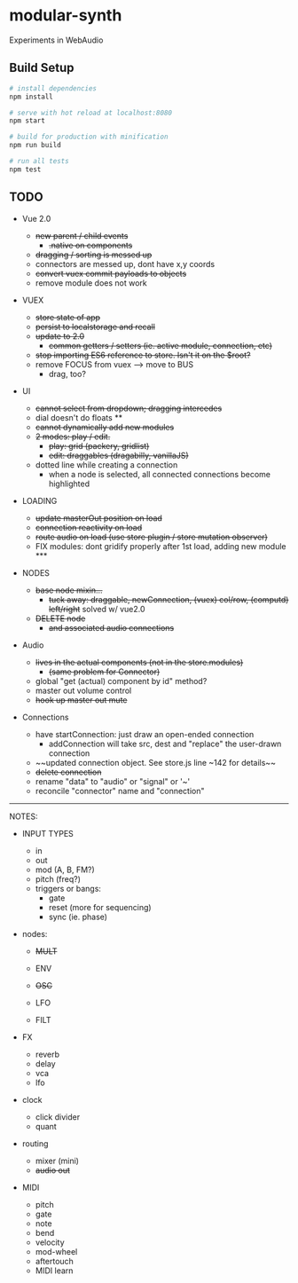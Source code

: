 # modular-synth

Experiments in WebAudio

## Build Setup

``` bash
# install dependencies
npm install

# serve with hot reload at localhost:8080
npm start

# build for production with minification
npm run build

# run all tests
npm test
```


## TODO

- Vue 2.0
  - ~~new parent / child events~~
    - ~~.native on components~~
  - ~~dragging / sorting is messed up~~
  - connectors are messed up, dont have x,y coords
  - ~~convert vuex commit payloads to objects~~
  - remove module does not work

- VUEX
  - ~~store state of app~~
  - ~~persist to localstorage and recall~~
  - ~~update to 2.0~~
    - ~~common getters / setters (ie. active module, connection, etc)~~
  - ~~stop importing ES6 reference to store. Isn't it on the $root?~~
  - remove FOCUS from vuex --> move to BUS
    - drag, too?

- UI
  - ~~cannot select from dropdown; dragging intercedes~~
  - dial doesn't do floats **
  - ~~cannot dynamically add new modules~~
  - ~~2 modes: play / edit.~~
    - ~~play: grid (packery, gridlist)~~
    - ~~edit: draggables (dragabilly, vanillaJS)~~
  - dotted line while creating a connection
    - when a node is selected, all connected connections become highlighted


- LOADING
  - ~~update masterOut position on load~~
  - ~~connection reactivity on load~~
  - ~~route audio on load (use store plugin / store mutation observer)~~
  - FIX modules: dont gridify properly after 1st load, adding new module ***


- NODES
  - ~~base node mixin...~~
    - ~~tuck away: draggable, newConnection, (vuex) col/row, (computd) left/right~~ solved w/ vue2.0
  - ~~DELETE node~~
    - ~~and associated audio connections~~


- Audio
  - ~~lives in the actual components (not in the store.modules)~~
    - ~~(same problem for Connector)~~
  - global "get (actual) component by id" method?
  - master out volume control
  - ~~hook up master out mute~~


- Connections
  - have startConnection: just draw an open-ended connection
    - addConnection will take src, dest and "replace" the user-drawn connection
  - ~~updated connection object. See store.js line ~142 for details~~
  - ~~delete connection~~
  - rename "data" to "audio" or "signal" or '~'
  - reconcile "connector" name and "connection"



---------------

NOTES:

- INPUT TYPES
  - in
  - out
  - mod (A, B, FM?)
  - pitch (freq?)
  - triggers or bangs:
    - gate
    - reset (more for sequencing)
    - sync (ie. phase)


- nodes:
  - ~~MULT~~

  - ENV
  - ~~OSC~~
  - LFO
  - FILT


- FX
  - reverb
  - delay
  - vca
  - lfo


- clock
  - click divider
  - quant


- routing
  - mixer (mini)
  - ~~audio out~~


- MIDI
  - pitch
  - gate
  - note
  - bend
  - velocity
  - mod-wheel
  - aftertouch
  - MIDI learn
